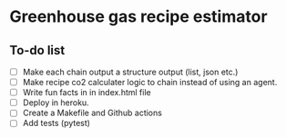 # Greenhouse gas recipe estimator

## To-do list
- [ ] Make each chain output a structure output (list, json etc.)
- [ ] Make recipe co2 calculater logic to chain instead of using an agent. 
- [ ] Write fun facts in in index.html file
- [ ] Deploy in heroku. 
- [ ] Create a Makefile and Github actions
- [ ] Add tests (pytest)
